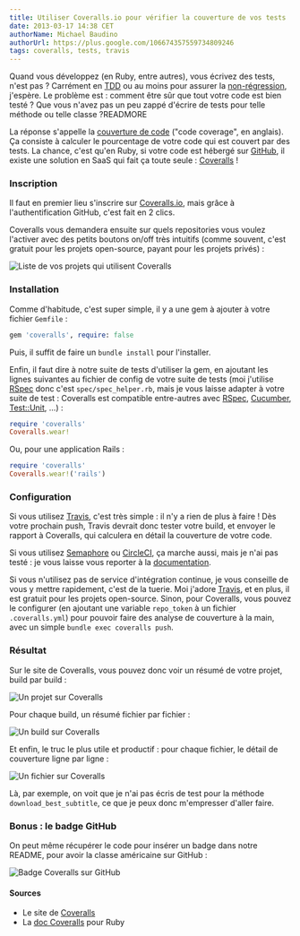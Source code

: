 ```yaml
---
title: Utiliser Coveralls.io pour vérifier la couverture de vos tests
date: 2013-03-17 14:38 CET
authorName: Michael Baudino
authorUrl: https://plus.google.com/106674357559734809246
tags: coveralls, tests, travis
---
```


Quand vous développez (en Ruby, entre autres), vous écrivez des tests, n'est pas ? Carrément en [TDD](http://fr.wikipedia.org/wiki/Test_Driven_Development) ou au moins pour assurer la [non-régression](http://fr.wikipedia.org/wiki/Non-r%C3%A9gression), j'espère. Le problème est : comment être sûr que tout votre code est bien testé ? Que vous n'avez pas un peu zappé d'écrire de tests pour telle méthode ou telle classe ?READMORE

La réponse s'appelle la [couverture de code](http://fr.wikipedia.org/wiki/Couverture_de_code) ("code coverage", en anglais). Ça consiste à calculer le pourcentage de votre code qui est couvert par des tests. La chance, c'est qu'en Ruby, si votre code est hébergé sur [GitHub](http://github.com), il existe une solution en SaaS qui fait ça toute seule : [Coveralls](https://coveralls.io) \!

### Inscription

Il faut en premier lieu s'inscrire sur [Coveralls.io](https://coveralls.io), mais grâce à l'authentification GitHub, c'est fait en 2 clics.

Coveralls vous demandera ensuite sur quels repositories vous voulez l'activer avec des petits boutons on/off très intuitifs (comme souvent, c'est gratuit pour les projets open-source, payant pour les projets privés) :

![Liste de vos projets qui utilisent Coveralls](coveralls-repositories.png "Liste de vos projets qui utilisent Coveralls")

### Installation

Comme d'habitude, c'est super simple, il y a une gem à ajouter à votre fichier `Gemfile` :
```ruby
gem 'coveralls', require: false
```

Puis, il suffit de faire un `bundle install` pour l'installer.

Enfin, il faut dire à notre suite de tests d'utiliser la gem, en ajoutant les lignes suivantes au fichier de config de votre suite de tests (moi j'utilise [RSpec](http://rspec.info) donc c'est `spec/spec_helper.rb`, mais je vous laisse adapter à votre suite de test : Coveralls est compatible entre-autres avec [RSpec](http://rspec.info), [Cucumber](http://cukes.info), [Test::Unit](http://ruby-doc.org/stdlib-1.9.3/libdoc/test/unit/rdoc/Test/Unit.html), ...) :
```ruby
require 'coveralls'
Coveralls.wear!
```

Ou, pour une application Rails :
```ruby
require 'coveralls'
Coveralls.wear!('rails')
```

### Configuration

Si vous utilisez [Travis](https://travis-ci.org), c'est très simple : il n'y a rien de plus à faire \! Dès votre prochain push, Travis devrait donc tester votre build, et envoyer le rapport à Coveralls, qui calculera en détail la couverture de votre code.

Si vous utilisez [Semaphore](https://semaphoreapp.com) ou [CircleCI](https://circleci.com), ça marche aussi, mais je n'ai pas testé : je vous laisse vous reporter à la [documentation](https://coveralls.io/docs/ruby).

Si vous n'utilisez pas de service d'intégration continue, je vous conseille de vous y mettre rapidement, c'est de la tuerie. Moi j'adore [Travis](https://travis-ci.org), et en plus, il est gratuit pour les projets open-source. Sinon, pour Coveralls, vous pouvez le configurer (en ajoutant une variable `repo_token` à un fichier `.coveralls.yml`) pour pouvoir faire des analyse de couverture à la main, avec un simple `bundle exec coveralls push`.

### Résultat

Sur le site de Coveralls, vous pouvez donc voir un résumé de votre projet, build par build :

![Un projet sur Coveralls](coveralls-project.png "Un projet sur Coveralls")

Pour chaque build, un résumé fichier par fichier :

![Un build sur Coveralls](coveralls-build.png "Un build sur Coveralls")

Et enfin, le truc le plus utile et productif : pour chaque fichier, le détail de couverture ligne par ligne :

![Un fichier sur Coveralls](coveralls-file.png "Un fichier sur Coveralls")

Là, par exemple, on voit que je n'ai pas écris de test pour la méthode `download_best_subtitle`, ce que je peux donc m'empresser d'aller faire.

### Bonus : le badge GitHub

On peut même récupérer le code pour insérer un badge dans notre README, pour avoir la classe américaine sur GitHub :

![Badge Coveralls sur GitHub](coveralls-badge.png "Badge Coveralls sur GitHub")

#### Sources

* Le site de [Coveralls](https://coveralls.io)
* La [doc Coveralls](https://coveralls.io/docs/ruby) pour Ruby
